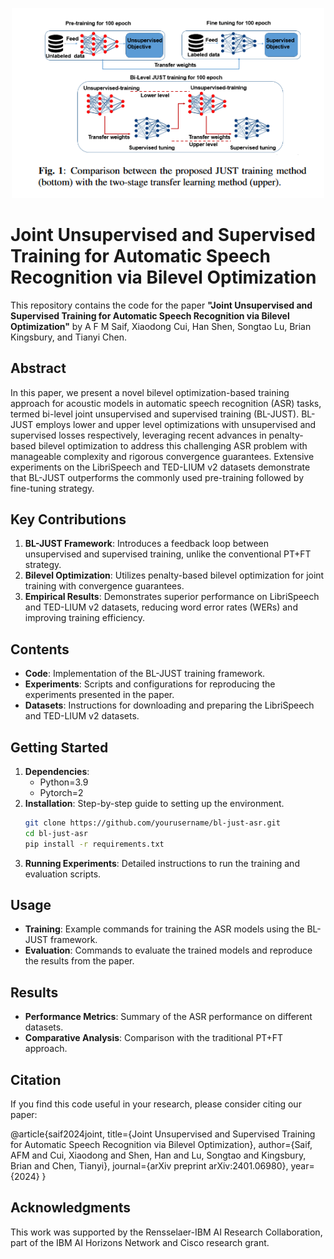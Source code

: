 <p align="center">
  <img src="Screenshot 2023-09-07 at 21-23-28 AIRC_asr.png" width="500" title="BL-JUST Framework">
</p>

# Joint Unsupervised and Supervised Training for Automatic Speech Recognition via Bilevel Optimization

This repository contains the code for the paper **"Joint Unsupervised and Supervised Training for Automatic Speech Recognition via Bilevel Optimization"** by A F M Saif, Xiaodong Cui, Han Shen, Songtao Lu, Brian Kingsbury, and Tianyi Chen.

## Abstract

In this paper, we present a novel bilevel optimization-based training approach for acoustic models in automatic speech recognition (ASR) tasks, termed bi-level joint unsupervised and supervised training (BL-JUST). BL-JUST employs lower and upper level optimizations with unsupervised and supervised losses respectively, leveraging recent advances in penalty-based bilevel optimization to address this challenging ASR problem with manageable complexity and rigorous convergence guarantees. Extensive experiments on the LibriSpeech and TED-LIUM v2 datasets demonstrate that BL-JUST outperforms the commonly used pre-training followed by fine-tuning strategy.

## Key Contributions

1. **BL-JUST Framework**: Introduces a feedback loop between unsupervised and supervised training, unlike the conventional PT+FT strategy.
2. **Bilevel Optimization**: Utilizes penalty-based bilevel optimization for joint training with convergence guarantees.
3. **Empirical Results**: Demonstrates superior performance on LibriSpeech and TED-LIUM v2 datasets, reducing word error rates (WERs) and improving training efficiency.

## Contents

- **Code**: Implementation of the BL-JUST training framework.
- **Experiments**: Scripts and configurations for reproducing the experiments presented in the paper.
- **Datasets**: Instructions for downloading and preparing the LibriSpeech and TED-LIUM v2 datasets.

## Getting Started

1. **Dependencies**:
    - Python=3.9
    - Pytorch=2
2. **Installation**: Step-by-step guide to setting up the environment.
    ```bash
    git clone https://github.com/yourusername/bl-just-asr.git
    cd bl-just-asr
    pip install -r requirements.txt
    ```
3. **Running Experiments**: Detailed instructions to run the training and evaluation scripts.

## Usage

- **Training**: Example commands for training the ASR models using the BL-JUST framework.
- **Evaluation**: Commands to evaluate the trained models and reproduce the results from the paper.

## Results

- **Performance Metrics**: Summary of the ASR performance on different datasets.
- **Comparative Analysis**: Comparison with the traditional PT+FT approach.

## Citation

If you find this code useful in your research, please consider citing our paper:

@article{saif2024joint,
title={Joint Unsupervised and Supervised Training for Automatic Speech Recognition via Bilevel Optimization},
author={Saif, AFM and Cui, Xiaodong and Shen, Han and Lu, Songtao and Kingsbury, Brian and Chen, Tianyi},
journal={arXiv preprint arXiv:2401.06980},
year={2024}
}


## Acknowledgments

This work was supported by the Rensselaer-IBM AI Research Collaboration, part of the IBM AI Horizons Network and Cisco research grant.

